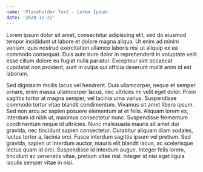 ```yaml
---
name: 'Placeholder Text - Lorem Ipsum'
date: '2020-12-22'
---
```


Lorem ipsum dolor sit amet, consectetur adipiscing elit, sed do eiusmod tempor incididunt ut labore et dolore magna aliqua. Ut enim ad minim veniam, quis nostrud exercitation ullamco laboris nisi ut aliquip ex ea commodo consequat. Duis aute irure dolor in reprehenderit in voluptate velit esse cillum dolore eu fugiat nulla pariatur. Excepteur sint occaecat cupidatat non proident, sunt in culpa qui officia deserunt mollit anim id est laborum.

Sed dignissim mollis lacus vel hendrerit. Duis ullamcorper, neque et semper ornare, enim massa ullamcorper lacus, nec ultrices mi velit eget dolor. Proin sagittis tortor at magna semper, vel lacinia urna varius. Suspendisse commodo tortor vitae blandit condimentum. Vivamus sit amet libero ipsum. Sed non arcu ac sapien posuere elementum at et felis. Aliquam lorem ex, interdum id nibh ut, maximus consectetur nunc. Suspendisse fermentum condimentum neque id ultricies. Nunc malesuada mauris sit amet dui gravida, nec tincidunt sapien consectetur. Curabitur aliquam diam sodales, luctus tortor a, lacinia orci. Fusce interdum sagittis ipsum vel pretium. Sed gravida, sapien ut interdum auctor, mauris elit blandit lacus, ac scelerisque lectus quam id orci. Suspendisse id interdum augue. Integer felis lorem, tincidunt ac venenatis vitae, pretium vitae nisl. Integer id nisi eget ligula iaculis semper vitae in nisi.

